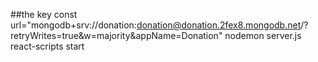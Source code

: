 ##the key
const url="mongodb+srv://donation:donation@donation.2fex8.mongodb.net/?retryWrites=true&w=majority&appName=Donation"
nodemon server.js
react-scripts start